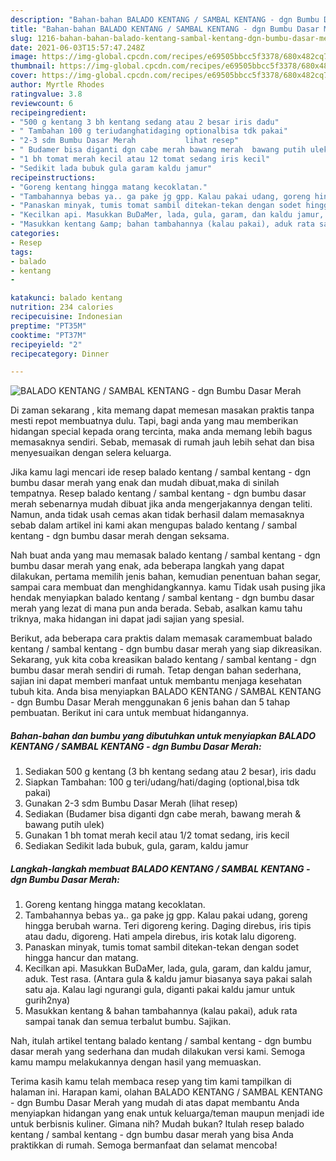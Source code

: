 ```yaml
---
description: "Bahan-bahan BALADO KENTANG / SAMBAL KENTANG - dgn Bumbu Dasar Merah yang lezat Untuk Jualan"
title: "Bahan-bahan BALADO KENTANG / SAMBAL KENTANG - dgn Bumbu Dasar Merah yang lezat Untuk Jualan"
slug: 1216-bahan-bahan-balado-kentang-sambal-kentang-dgn-bumbu-dasar-merah-yang-lezat-untuk-jualan
date: 2021-06-03T15:57:47.248Z
image: https://img-global.cpcdn.com/recipes/e69505bbcc5f3378/680x482cq70/balado-kentang-sambal-kentang-dgn-bumbu-dasar-merah-foto-resep-utama.jpg
thumbnail: https://img-global.cpcdn.com/recipes/e69505bbcc5f3378/680x482cq70/balado-kentang-sambal-kentang-dgn-bumbu-dasar-merah-foto-resep-utama.jpg
cover: https://img-global.cpcdn.com/recipes/e69505bbcc5f3378/680x482cq70/balado-kentang-sambal-kentang-dgn-bumbu-dasar-merah-foto-resep-utama.jpg
author: Myrtle Rhodes
ratingvalue: 3.8
reviewcount: 6
recipeingredient:
- "500 g kentang 3 bh kentang sedang atau 2 besar iris dadu"
- " Tambahan 100 g teriudanghatidaging optionalbisa tdk pakai"
- "2-3 sdm Bumbu Dasar Merah           lihat resep"
- " Budamer bisa diganti dgn cabe merah bawang merah  bawang putih ulek"
- "1 bh tomat merah kecil atau 12 tomat sedang iris kecil"
- "Sedikit lada bubuk gula garam kaldu jamur"
recipeinstructions:
- "Goreng kentang hingga matang kecoklatan."
- "Tambahannya bebas ya.. ga pake jg gpp. Kalau pakai udang, goreng hingga berubah warna. Teri digoreng kering. Daging direbus, iris tipis atau dadu, digoreng. Hati ampela direbus, iris kotak lalu digoreng."
- "Panaskan minyak, tumis tomat sambil ditekan-tekan dengan sodet hingga hancur dan matang."
- "Kecilkan api. Masukkan BuDaMer, lada, gula, garam, dan kaldu jamur, aduk. Test rasa. (Antara gula &amp; kaldu jamur biasanya saya pakai salah satu aja. Kalau lagi ngurangi gula, diganti pakai kaldu jamur untuk gurih2nya)"
- "Masukkan kentang &amp; bahan tambahannya (kalau pakai), aduk rata sampai tanak dan semua terbalut bumbu. Sajikan."
categories:
- Resep
tags:
- balado
- kentang
- 

katakunci: balado kentang  
nutrition: 234 calories
recipecuisine: Indonesian
preptime: "PT35M"
cooktime: "PT37M"
recipeyield: "2"
recipecategory: Dinner

---
```



![BALADO KENTANG / SAMBAL KENTANG - dgn Bumbu Dasar Merah](https://img-global.cpcdn.com/recipes/e69505bbcc5f3378/680x482cq70/balado-kentang-sambal-kentang-dgn-bumbu-dasar-merah-foto-resep-utama.jpg)

Di zaman  sekarang , kita memang dapat memesan masakan praktis tanpa mesti repot membuatnya dulu. Tapi, bagi anda yang mau memberikan hidangan special kepada orang tercinta, maka anda memang lebih bagus memasaknya sendiri. Sebab, memasak di rumah jauh lebih sehat dan bisa menyesuaikan dengan selera keluarga.

Jika kamu lagi mencari ide resep balado kentang / sambal kentang - dgn bumbu dasar merah yang enak dan mudah dibuat,maka di sinilah tempatnya. Resep balado kentang / sambal kentang - dgn bumbu dasar merah  sebenarnya mudah dibuat jika anda mengerjakannya dengan teliti. Namun, anda tidak usah cemas akan tidak berhasil dalam memasaknya 
sebab dalam artikel ini kami akan mengupas balado kentang / sambal kentang - dgn bumbu dasar merah dengan seksama.  



Nah buat anda yang mau memasak balado kentang / sambal kentang - dgn bumbu dasar merah yang enak, ada beberapa langkah yang dapat dilakukan, pertama memilih jenis bahan, kemudian penentuan bahan segar, sampai cara membuat dan menghidangkannya. kamu Tidak usah pusing jika hendak menyiapkan balado kentang / sambal kentang - dgn bumbu dasar merah yang lezat di mana pun anda berada. Sebab, asalkan kamu  tahu triknya, maka hidangan ini dapat jadi sajian yang spesial.

Berikut, ada beberapa cara praktis  dalam memasak caramembuat balado kentang / sambal kentang - dgn bumbu dasar merah yang siap dikreasikan. Sekarang, yuk kita coba kreasikan balado kentang / sambal kentang - dgn bumbu dasar merah sendiri di rumah. Tetap dengan bahan sederhana, sajian ini dapat memberi manfaat untuk membantu menjaga kesehatan tubuh kita. Anda bisa menyiapkan BALADO KENTANG / SAMBAL KENTANG - dgn Bumbu Dasar Merah menggunakan 6 jenis bahan dan 5 tahap pembuatan. Berikut ini cara untuk membuat hidangannya.

<!--inarticleads1-->

##### Bahan-bahan dan bumbu yang dibutuhkan untuk menyiapkan BALADO KENTANG / SAMBAL KENTANG - dgn Bumbu Dasar Merah:

1. Sediakan 500 g kentang (3 bh kentang sedang atau 2 besar), iris dadu
1. Siapkan  Tambahan: 100 g teri/udang/hati/daging (optional,bisa tdk pakai)
1. Gunakan 2-3 sdm Bumbu Dasar Merah           (lihat resep)
1. Sediakan  (Budamer bisa diganti dgn cabe merah, bawang merah &amp; bawang putih ulek)
1. Gunakan 1 bh tomat merah kecil atau 1/2 tomat sedang, iris kecil
1. Sediakan Sedikit lada bubuk, gula, garam, kaldu jamur




<!--inarticleads2-->

##### Langkah-langkah membuat BALADO KENTANG / SAMBAL KENTANG - dgn Bumbu Dasar Merah:

1. Goreng kentang hingga matang kecoklatan.
1. Tambahannya bebas ya.. ga pake jg gpp. Kalau pakai udang, goreng hingga berubah warna. Teri digoreng kering. Daging direbus, iris tipis atau dadu, digoreng. Hati ampela direbus, iris kotak lalu digoreng.
1. Panaskan minyak, tumis tomat sambil ditekan-tekan dengan sodet hingga hancur dan matang.
1. Kecilkan api. Masukkan BuDaMer, lada, gula, garam, dan kaldu jamur, aduk. Test rasa. (Antara gula &amp; kaldu jamur biasanya saya pakai salah satu aja. Kalau lagi ngurangi gula, diganti pakai kaldu jamur untuk gurih2nya)
1. Masukkan kentang &amp; bahan tambahannya (kalau pakai), aduk rata sampai tanak dan semua terbalut bumbu. Sajikan.




Nah, itulah artikel tentang  balado kentang / sambal kentang - dgn bumbu dasar merah  yang sederhana dan mudah dilakukan versi kami. Semoga kamu mampu melakukannya dengan hasil yang memuaskan. 

Terima kasih kamu telah membaca resep yang tim kami tampilkan di halaman ini. Harapan kami, olahan  BALADO KENTANG / SAMBAL KENTANG - dgn Bumbu Dasar Merah yang mudah di atas dapat membantu Anda menyiapkan hidangan yang enak untuk keluarga/teman maupun menjadi ide untuk berbisnis kuliner. Gimana nih? Mudah bukan? Itulah resep balado kentang / sambal kentang - dgn bumbu dasar merah yang bisa Anda praktikkan di rumah. Semoga bermanfaat dan selamat mencoba!

